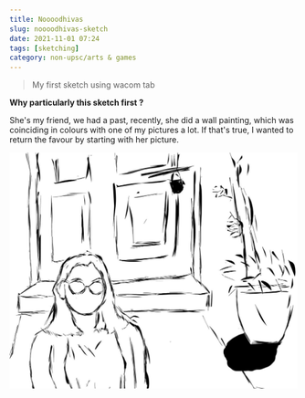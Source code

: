 ```yaml
---
title: Noooodhivas
slug: noooodhivas-sketch
date: 2021-11-01 07:24
tags: [sketching]
category: non-upsc/arts & games
---
```


> My first sketch using wacom tab

**Why particularly this sketch first ?**

She's my friend, we had a past, recently, she did a wall painting, which was coinciding in 
colours with one of my pictures a lot. If that's true, I wanted to return the favour by starting with her picture.

![](/images/Noooodhivas.jpg)